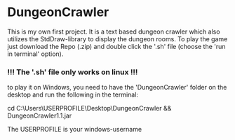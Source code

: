 # DungeonCrawler
This is my own first project.
It is a text based dungeon crawler which also utilizes the StdDraw-library to display the dungeon rooms.
To play the game just download the Repo (.zip) and double click the '.sh' file (choose the 'run in terminal' option).
### !!! The '.sh' file only works on linux !!!
to play it on Windows, you need to have the 'DungeonCrawler' folder on the desktop and run the following in the terminal:

cd C:\Users\USERPROFILE\Desktop\DungeonCrawler && DungeonCrawler1.1.jar

The USERPROFILE is your windows-username
